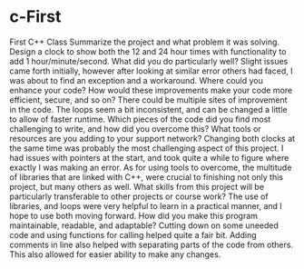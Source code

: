 # c-First
First C++ Class
Summarize the project and what problem it was solving.
  Design a clock to show both the 12 and 24 hour times with functionality to add 1 hour/minute/second. 
What did you do particularly well?
  Slight issues came forth initially, however after looking at similar error others had faced, I was about to find an exception and a workaround.
Where could you enhance your code? How would these improvements make your code more efficient, secure, and so on?
    There could be multiple sites of improvement in the code. The loops seem a bit inconsistent, and can be changed a little to allow of faster runtime.
Which pieces of the code did you find most challenging to write, and how did you overcome this? What tools or resources are you adding to your support network?
  Changing both clocks at the same time was probably the most challenging aspect of this project. I had issues with pointers at the start, and took quite a while to figure where exactly I was making an error.
  As for using tools to overcome, the multitude of libraries that are linked with C++, were crucial to finishing not only this project, but many others as well. 
What skills from this project will be particularly transferable to other projects or course work?
  The use of libraries, and loops were very helpful to learn in a practical manner, and I hope to use both moving forward. 
How did you make this program maintainable, readable, and adaptable?
  Cutting down on some uneeded code and using functions for calling helped quite a fair bit. Adding comments in line also helped with separating parts of the code from others. This also allowed for easier ability to make any changes. 
